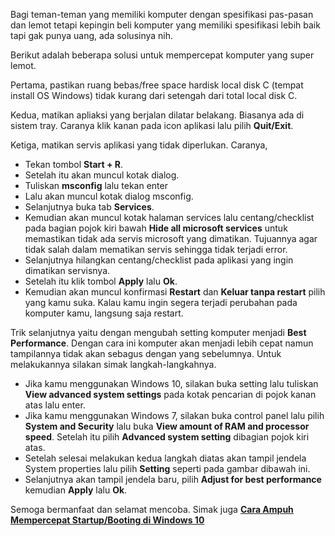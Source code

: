 <!--t Cara Mempercepat Komputer yang Super Lemot Abisss t-->
<!--d Inilah cara ampuh nan amatir untuk mempercepat komputer yang super lemot abis dan kalah cepat sama bekicot. d-->
<!--tag windows,lemot,startup,task manager tag-->

Bagi teman-teman yang memiliki komputer dengan spesifikasi pas-pasan dan lemot tetapi kepingin beli  komputer yang memiliki spesifikasi lebih baik tapi gak punya uang, ada solusinya nih.

Berikut adalah beberapa solusi untuk mempercepat komputer yang super lemot.

Pertama, pastikan ruang bebas/free space hardisk local disk C (tempat install OS Windows) tidak kurang dari setengah dari total local disk C.

Kedua, matikan apliaksi yang berjalan dilatar belakang. Biasanya ada di sistem tray. Caranya klik kanan pada icon aplikasi lalu pilih **Quit/Exit**.

Ketiga, matikan servis aplikasi yang tidak diperlukan. Caranya,

 - Tekan tombol **Start + R**.
 - Setelah itu akan muncul kotak dialog.
 - Tuliskan **msconfig** lalu tekan enter
<amp-img src="https://masrud.com/content/images/20150818133641-msconfig.png"
     width="399"
     height="206"
     layout="responsive"
     alt="Cara Mempercepat Komputer yang Super Lemot Abisss"></amp-img>
 - Lalu akan muncul kotak dialog msconfig.
 - Selanjutnya buka tab **Services**.
<amp-img src="https://masrud.com/content/images/20150818134018-dialogmsconfig.png"
     width="571"
     height="385"
     layout="responsive"
     alt="Cara Mempercepat Komputer yang Super Lemot Abisss"></amp-img>
 - Kemudian akan muncul kotak halaman services lalu centang/checklist pada bagian pojok kiri bawah **Hide all microsoft services** untuk memastikan tidak ada servis microsoft yang dimatikan. Tujuannya agar tidak salah dalam mematikan servis sehingga tidak terjadi error.
<amp-img src="https://masrud.com/content/images/20150818134358-enable.png"
     width="571"
     height="385"
     layout="responsive"
     alt="Cara Mempercepat Komputer yang Super Lemot Abisss"></amp-img>
 - Selanjutnya hilangkan centang/checklist pada aplikasi yang ingin dimatikan servisnya.
 - Setelah itu klik tombol **Apply** lalu **Ok**.
 - Kemudian akan muncul konfirmasi **Restart** dan **Keluar tanpa restart** pilih yang kamu suka. Kalau kamu ingin segera terjadi perubahan pada komputer kamu, langsung saja restart.

Trik selanjutnya yaitu dengan mengubah setting komputer menjadi **Best Performance**. Dengan cara ini komputer akan menjadi lebih cepat namun tampilannya tidak akan sebagus dengan yang sebelumnya. Untuk melakukannya silakan simak langkah-langkahnya.

 - Jika kamu menggunakan Windows 10, silakan buka setting lalu tuliskan **View advanced system settings** pada kotak pencarian di pojok kanan atas lalu enter. 
 - Jika kamu menggunakan Windows 7, silakan buka control panel lalu pilih **System and Security** lalu buka **View amount of RAM and processor speed**. Setelah itu pilih **Advanced system setting** dibagian pojok kiri atas.
 - Setelah selesai melakukan kedua langkah diatas akan tampil jendela System properties lalu pilih **Setting** seperti pada gambar dibawah ini.
<amp-img src="https://masrud.com/content/images/20151025154949-advanced%20system%20setting.png"
     width="419"
     height="477"
     layout="responsive"
     alt="Cara Mempercepat Komputer yang Super Lemot Abisss"></amp-img>
 - Selanjutnya akan tampil jendela baru, pilih **Adjust for best performance** kemudian **Apply** lalu **Ok**.

Semoga bermanfaat dan selamat mencoba. Simak juga **[Cara Ampuh Mempercepat Startup/Booting di Windows 10][5]**
<br><br>


  [5]: https://masrud.com/blog/post/mempercepat-startupbooting-di-windows-10